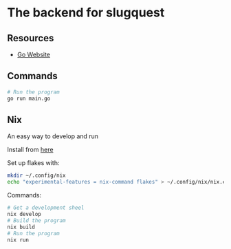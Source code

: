 # The backend for slugquest

## Resources

* [Go Website](https://go.dev/)

## Commands

```bash
# Run the program
go run main.go
```

## Nix

An easy way to develop and run

Install from [here](https://nixos.org/download#nix-install-linux)

Set up flakes with:
```bash
mkdir ~/.config/nix
echo "experimental-features = nix-command flakes" > ~/.config/nix/nix.conf
```

Commands:
```bash
# Get a development sheel
nix develop
# Build the program
nix build
# Run the program
nix run
```

